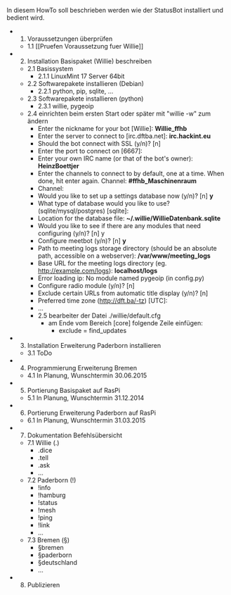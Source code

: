 In diesem HowTo soll beschrieben werden wie der StatusBot installiert und bedient wird.

* 1. Voraussetzungen überprüfen
  * 1.1 [[Pruefen Voraussetzung fuer Willie]]
* 2. Installation Basispaket (Willie) beschreiben
  * 2.1 Basissystem
    * 2.1.1 LinuxMint 17 Server 64bit
  * 2.2 Softwarepakete installieren (Debian)
    * 2.2.1 python, pip, sqlite, ...
  * 2.3 Softwarepakete installieren (python)
    * 2.3.1 willie, pygeoip
  * 2.4 einrichten beim ersten Start oder später mit "willie -w" zum ändern
      * Enter the nickname for your bot [Willie]: <b>Willie_ffhb</b>
      * Enter the server to connect to [irc.dftba.net]: <b>irc.hackint.eu</b>
      * Should the bot connect with SSL (y/n)? [n]
      * Enter the port to connect on [6667]:
      * Enter your own IRC name (or that of the bot's owner): <b>HeinzBoettjer</b>
      * Enter the channels to connect to by default, one at a time. When done, hit enter again.
Channel: <b>#ffhb_Maschinenraum</b>
      * Channel:
      * Would you like to set up a settings database now (y/n)? [n] <b>y</b>
      * What type of database would you like to use? (sqlite/mysql/postgres) [sqlite]:
      * Location for the database file: <b>~/.willie/WillieDatenbank.sqlite</b>
      * Would you like to see if there are any modules that need configuring (y/n)? [n] y
      * Configure meetbot (y/n)? [n] <b>y</b>
      * Path to meeting logs storage directory (should be an absolute path, accessible on a webserver): <b>/var/www/meeting_logs</b>
      * Base URL for the meeting logs directory (eg. http://example.com/logs): <b>localhost/logs</b>
      * Error loading ip: No module named pygeoip (in config.py)
      * Configure radio module (y/n)? [n]
      * Exclude certain URLs from automatic title display (y/n)? [n]
      * Preferred time zone (http://dft.ba/-tz) [UTC]:
      * ...
    * 2.5 bearbeiter der Datei ./willie/default.cfg
      * am Ende vom Bereich [core] folgende Zeile einfügen:
        * exclude = find_updates
* 3. Installation Erweiterung Paderborn installieren
  * 3.1 ToDo
* 4. Programmierung Erweiterung Bremen
  * 4.1 In Planung, Wunschtermin 30.06.2015
* 5. Portierung Basispaket auf RasPi
  * 5.1 In Planung, Wunschtermin 31.12.2014
* 6. Portierung Erweiterung Paderborn auf RasPi
  * 6.1 In Planung, Wunschtermin 31.03.2015
* 7. Dokumentation Befehlsübersicht
  * 7.1 Willie (.)
    * .dice
    * .tell <nick> <message>
    * .ask <nick> <message>
    * ...
  * 7.2 Paderborn (!)
    * !info <name>
    * !hamburg
    * !status
    * !mesh
    * !ping
    * !link
    * ...
  * 7.3 Bremen (§)
    * §bremen
    * §paderborn
    * §deutschland
    * ...
* 8.  Publizieren